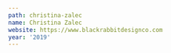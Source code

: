 ```yaml
---
path: christina-zalec
name: Christina Zalec
website: https://www.blackrabbitdesignco.com
year: '2019'
---
```

